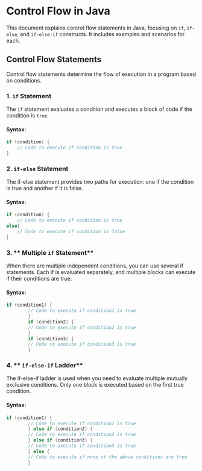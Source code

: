 # Control Flow in Java

This document explains control flow statements in Java, focusing on `if`, `if-else`, and `if-else-if` constructs. It includes examples and scenarios for each.

## Control Flow Statements

Control flow statements determine the flow of execution in a program based on conditions.

### 1. **`if` Statement**

The `if` statement evaluates a condition and executes a block of code if the condition is `true`.

#### Syntax:
```java
if (condition) {
    // Code to execute if condition is true
}
``````


### 2. **`if-else` Statement**

The if-else statement provides two paths for execution: one if the condition is true and another if it is false.
#### Syntax:

```java
if (condition) {
    // Code to execute if condition is true
else{
    // Code to execute if condition is false
}
```````

### 3. ** Multiple `if` Statement**

When there are multiple independent conditions, you can use several if statements. Each if is evaluated separately, and multiple blocks can execute if their conditions are true.


#### Syntax:
```java
if (condition1) {
        // Code to execute if condition1 is true
        }
        if (condition2) {
        // Code to execute if condition2 is true
        }
        if (condition3) {
        // Code to execute if condition3 is true
        }
```````

### 4. **  `if-else-if` Ladder**

The if-else-if ladder is used when you need to evaluate multiple mutually exclusive conditions. Only one block is executed based on the first true condition.

#### Syntax:
```java
if (condition1) {
        // Code to execute if condition1 is true
        } else if (condition2) {
        // Code to execute if condition2 is true
        } else if (condition3) {
        // Code to execute if condition3 is true
        } else {
        // Code to execute if none of the above conditions are true
        }
```````

